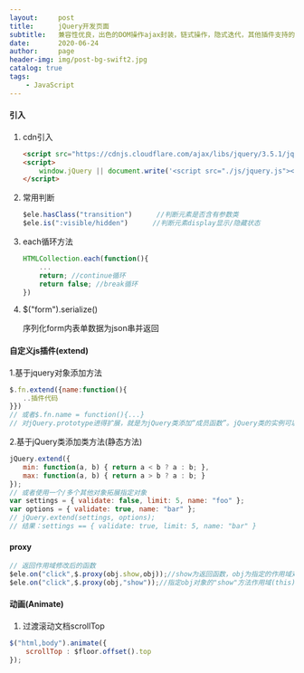 ```yaml
---
layout:     post
title:      jQuery开发页面
subtitle:   兼容性优良，出色的DOM操作ajax封装，链式操作，隐式迭代，其他插件支持的特性
date:       2020-06-24
author:     page
header-img: img/post-bg-swift2.jpg
catalog: true
tags:
    - JavaScript
---
```

#### 引入
1. cdn引入  

   ```html
   <script src="https://cdnjs.cloudflare.com/ajax/libs/jquery/3.5.1/jquery.min.js"></script>
   <script>
       window.jQuery || document.write('<script src="./js/jquery.js"><\/script>');
   </script>
   ```

2. 常用判断

   ```js
   $ele.hasClass("transition")		//判断元素是否含有参数类
   $ele.is(":visible/hidden")      //判断元素display显示/隐藏状态
   ```

3. each循环方法

   ```js
   HTMLCollection.each(function(){
       ...
       return; //continue循环
       return false; //break循环
   })
   ```

4. $("form").serialize()

   序列化form内表单数据为json串并返回

#### 自定义js插件(extend)

1.基于jquery对象添加方法

```js
$.fn.extend({name:function(){  
　　..插件代码  
}})  
// 或者$.fn.name = function(){...}  
// 对jQuery.prototype进得扩展，就是为jQuery类添加“成员函数”。jQuery类的实例可以使用这个“成员函数”  
```

2.基于jQuery类添加类方法(静态方法)
```js
jQuery.extend({　　
　　min: function(a, b) { return a < b ? a : b; },　　
　　max: function(a, b) { return a > b ? a : b; }　　
});　　
// 或者使用一个/多个其他对象拓展指定对象
var settings = { validate: false, limit: 5, name: "foo" }; 
var options = { validate: true, name: "bar" }; 
// jQuery.extend(settings, options); 
// 结果：settings == { validate: true, limit: 5, name: "bar" }
```

#### proxy
```js
// 返回作用域修改后的函数
$ele.on("click",$.proxy(obj.show,obj));//show为返回函数，obj为指定的作用域对象
$ele.on("click",$.proxy(obj,"show"));//指定obj对象的"show"方法作用域(this)为该对象
```

#### 动画(Animate)
1. 过渡滚动文档scrollTop
```js
$("html,body").animate({
    scrollTop : $floor.offset().top
});
```

